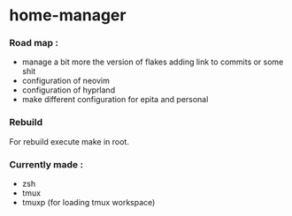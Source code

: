 # home-manager

### Road map :

- manage a bit more the version of flakes adding link to commits or some shit
- configuration of neovim
- configuration of hyprland
- make different configuration for epita and personal

### Rebuild

For rebuild execute make in root.

### Currently made :

- zsh
- tmux
- tmuxp (for loading tmux workspace)

